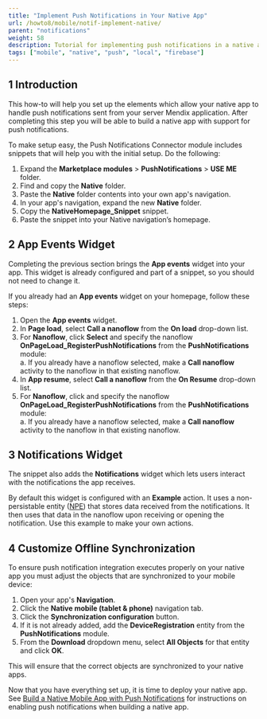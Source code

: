 ```yaml
---
title: "Implement Push Notifications in Your Native App"
url: /howto8/mobile/notif-implement-native/
parent: "notifications"
weight: 58
description: Tutorial for implementing push notifications in a native app.
tags: ["mobile", "native", "push", "local", "firebase"]
---
```


## 1 Introduction

This how-to will help you set up the elements which allow your native app to handle push notifications sent from your server Mendix application. After completing this step you will be able to build a native app with support for push notifications.

To make setup easy, the Push Notifications Connector module includes snippets that will help you with the initial setup. Do the following:

1. Expand the **Marketplace modules** > **PushNotifications** > **USE ME** folder.
1. Find and copy the **Native** folder.
1. Paste the **Native** folder contents into your own app's navigation.
1. In your app's navigation, expand the new **Native** folder.
1. Copy the **NativeHomepage_Snippet** snippet.
1. Paste the snippet into your Native navigation’s homepage.

## 2 App Events Widget

Completing the previous section brings the **App events** widget into your app. This widget is already configured and part of a snippet, so you should not need to change it. 

If you already had an **App events** widget on your homepage, follow these steps:

1. Open the **App events** widget.
1.  In  **Page load**, select **Call a nanoflow** from the **On load**  drop-down list. 
2.  For **Nanoflow**, click **Select** and specify the nanoflow **OnPageLoad_RegisterPushNotifications** from the **PushNotifications** module:<br /> 
	a. If you already have a nanoflow selected, make a **Call nanoflow** activity to the nanoflow in that existing nanoflow.<br />
1. In **App resume**, select **Call a nanoflow** from the **On Resume** drop-down list. 
1. For **Nanoflow**, click and specify the nanoflow **OnPageLoad_RegisterPushNotifications** from the **PushNotifications** module: <br />
    a. If you already have a nanoflow selected, make a **Call nanoflow** activity to the  nanoflow in that existing nanoflow. <br /> 

## 3 Notifications Widget

The snippet also adds the **Notifications** widget which lets users interact with the notifications the app receives.

By default this widget is configured with an **Example** action. It uses a non-persistable entity ([NPE](/refguide8/persistability/#non-persistable)) that stores data received from the notifications. It then uses that data in the nanoflow upon receiving or opening the notification. Use this example to make your own actions. 

## 4 Customize Offline Synchronization

To ensure push notification integration executes properly on your native app you must adjust the objects that are synchronized to your mobile device:

1. Open your app's **Navigation**.
1. Click the **Native mobile (tablet & phone)** navigation tab.
1. Click the **Synchronization configuration** button.
1. If it is not already added, add the **DeviceRegistration** entity from the **PushNotifications** module.
1. From the **Download** dropdown menu, select **All Objects** for that entity and click **OK**.

This will ensure that the correct objects are synchronized to your native apps.

Now that you have everything set up, it is time to deploy your native app. See [Build a Native Mobile App with Push Notifications](/howto8/mobile/notif-build-native/) for instructions on enabling push notifications when building a native app. 